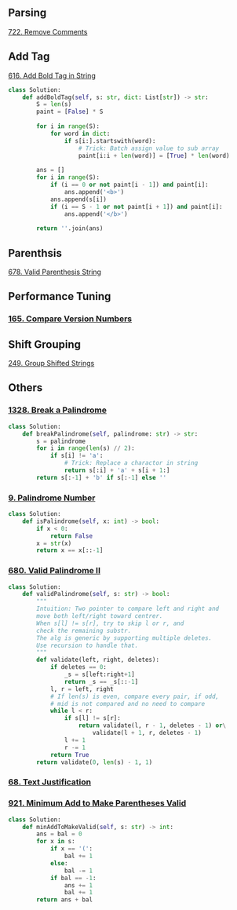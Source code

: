 ## Parsing

[722. Remove Comments](https://leetcode.com/problems/remove-comments/)

## Add Tag
[616. Add Bold Tag in String](https://leetcode.com/problems/add-bold-tag-in-string/)

```python
class Solution:
    def addBoldTag(self, s: str, dict: List[str]) -> str:
        S = len(s)
        paint = [False] * S
        
        for i in range(S):
            for word in dict:
                if s[i:].startswith(word):
                    # Trick: Batch assign value to sub array
                    paint[i:i + len(word)] = [True] * len(word)
        
        ans = []
        for i in range(S):
            if (i == 0 or not paint[i - 1]) and paint[i]:
                ans.append('<b>')
            ans.append(s[i])
            if (i == S - 1 or not paint[i + 1]) and paint[i]:
                ans.append('</b>')
            
        return ''.join(ans)
```

## Parenthsis

[678. Valid Parenthesis String](https://leetcode.com/problems/valid-parenthesis-string/)


## Performance Tuning

### [165. Compare Version Numbers](https://leetcode.com/problems/compare-version-numbers/)

## Shift Grouping

[249. Group Shifted Strings](https://leetcode.com/problems/group-shifted-strings/)

## Others

### [1328. Break a Palindrome](https://leetcode.com/problems/break-a-palindrome/)

```python
class Solution:
    def breakPalindrome(self, palindrome: str) -> str:
        s = palindrome
        for i in range(len(s) // 2):
            if s[i] != 'a':
                # Trick: Replace a charactor in string
                return s[:i] + 'a' + s[i + 1:]
        return s[:-1] + 'b' if s[:-1] else ''
```

### [9. Palindrome Number](https://leetcode.com/problems/palindrome-number/)

```python
class Solution:
    def isPalindrome(self, x: int) -> bool:
        if x < 0:
            return False
        x = str(x)
        return x == x[::-1]
```

### [680. Valid Palindrome II](https://leetcode.com/problems/valid-palindrome-ii/)

```python
class Solution:
    def validPalindrome(self, s: str) -> bool:
        """
        Intuition: Two pointer to compare left and right and
        move both left/right toward centrer.
        When s[l] != s[r], try to skip l or r, and
        check the remaining substr.
        The alg is generic by supporting multiple deletes.
        Use recursion to handle that.
        """
        def validate(left, right, deletes):
            if deletes == 0:
                _s = s[left:right+1]
                return _s == _s[::-1]
            l, r = left, right
            # If len(s) is even, compare every pair, if odd,
            # mid is not compared and no need to compare
            while l < r:
                if s[l] != s[r]:
                    return validate(l, r - 1, deletes - 1) or\
                        validate(l + 1, r, deletes - 1)
                l += 1
                r -= 1
            return True
        return validate(0, len(s) - 1, 1)
```

### [68. Text Justification](https://leetcode.com/problems/text-justification/)

### [921. Minimum Add to Make Parentheses Valid](https://leetcode.com/problems/minimum-add-to-make-parentheses-valid/)

```python
class Solution:
    def minAddToMakeValid(self, s: str) -> int:
        ans = bal = 0
        for x in s:
            if x == '(':
                bal += 1
            else:
                bal -= 1
            if bal == -1:
                ans += 1
                bal += 1
        return ans + bal
```